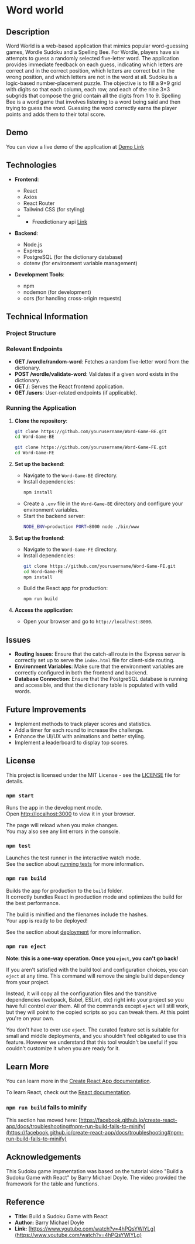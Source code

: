 # Word world

## Description
Word World is a web-based application that mimics popular word-guessing games, Wordle Sudoku and a Spelling Bee. For Wordle, players have six attempts to guess a randomly selected five-letter word. The application provides immediate feedback on each guess, indicating which letters are correct and in the correct position, which letters are correct but in the wrong position, and which letters are not in the word at all.
Sudoku is a logic-based number-placement puzzle. The objective is to fill a 9×9 grid with digits so that each column, each row, and each of the nine 3×3 subgrids that compose the grid contain all the digits from 1 to 9.
Spelling Bee is a word game that involves listening to a word being said and then trying to guess the word. Guessing the word correctly earns the player points and adds them to their total score.

## Demo
You can view a live demo of the application at [Demo Link](https://word-world-be.onrender.com/) 

## Technologies
- **Frontend**: 
  - React
  - Axios
  - React Router
  - Tailwind CSS (for styling)
  - - Freedictionary api [Link](https://dictionaryapi.dev/)
  
- **Backend**: 
  - Node.js
  - Express
  - PostgreSQL (for the dictionary database)
  - dotenv (for environment variable management)
  
- **Development Tools**:
  - npm
  - nodemon (for development)
  - cors (for handling cross-origin requests)

## Technical Information
### Project Structure


### Relevant Endpoints
- **GET /wordle/random-word**: Fetches a random five-letter word from the dictionary.
- **POST /wordle/validate-word**: Validates if a given word exists in the dictionary.
- **GET /**: Serves the React frontend application.
- **GET /users**: User-related endpoints (if applicable).

### Running the Application
1. **Clone the repository**:
   ```bash
   git clone https://github.com/yourusername/Word-Game-BE.git
   cd Word-Game-BE
   ```
   ```bash
   git clone https://github.com/yourusername/Word-Game-FE.git
   cd Word-Game-FE
   ```

2. **Set up the backend**:
   - Navigate to the `Word-Game-BE` directory.
   - Install dependencies:
     ```bash
     npm install
     ```
   - Create a `.env` file in the `Word-Game-BE` directory and configure your environment variables.
   - Start the backend server:
     ```bash
     NODE_ENV=production PORT=8000 node ./bin/www
     ```

3. **Set up the frontend**:
   - Navigate to the `Word-Game-FE` directory.
   - Install dependencies:
     ```bash
     git clone https://github.com/yourusername/Word-Game-FE.git
     cd Word-Game-FE
     npm install
     ```
   - Build the React app for production:
     ```bash
     npm run build
     ```

4. **Access the application**:
   - Open your browser and go to `http://localhost:8000`.

## Issues
- **Routing Issues**: Ensure that the catch-all route in the Express server is correctly set up to serve the `index.html` file for client-side routing.
- **Environment Variables**: Make sure that the environment variables are correctly configured in both the frontend and backend.
- **Database Connection**: Ensure that the PostgreSQL database is running and accessible, and that the dictionary table is populated with valid words.

## Future Improvements
- Implement methods to track player scores and statistics.
- Add a timer for each round to increase the challenge.
- Enhance the UI/UX with animations and better styling.
- Implement a leaderboard to display top scores.

## License
This project is licensed under the MIT License - see the [LICENSE](LICENSE) file for details.

### `npm start`

Runs the app in the development mode.\
Open [http://localhost:3000](http://localhost:3000) to view it in your browser.

The page will reload when you make changes.\
You may also see any lint errors in the console.

### `npm test`

Launches the test runner in the interactive watch mode.\
See the section about [running tests](https://facebook.github.io/create-react-app/docs/running-tests) for more information.

### `npm run build`

Builds the app for production to the `build` folder.\
It correctly bundles React in production mode and optimizes the build for the best performance.

The build is minified and the filenames include the hashes.\
Your app is ready to be deployed!

See the section about [deployment](https://facebook.github.io/create-react-app/docs/deployment) for more information.

### `npm run eject`

**Note: this is a one-way operation. Once you `eject`, you can't go back!**

If you aren't satisfied with the build tool and configuration choices, you can `eject` at any time. This command will remove the single build dependency from your project.

Instead, it will copy all the configuration files and the transitive dependencies (webpack, Babel, ESLint, etc) right into your project so you have full control over them. All of the commands except `eject` will still work, but they will point to the copied scripts so you can tweak them. At this point you're on your own.

You don't have to ever use `eject`. The curated feature set is suitable for small and middle deployments, and you shouldn't feel obligated to use this feature. However we understand that this tool wouldn't be useful if you couldn't customize it when you are ready for it.

## Learn More

You can learn more in the [Create React App documentation](https://facebook.github.io/create-react-app/docs/getting-started).

To learn React, check out the [React documentation](https://reactjs.org/).



### `npm run build` fails to minify

This section has moved here: [https://facebook.github.io/create-react-app/docs/troubleshooting#npm-run-build-fails-to-minify](https://facebook.github.io/create-react-app/docs/troubleshooting#npm-run-build-fails-to-minify)

## Acknowledgements
This Sudoku game impmentation was based on the tutorial video "Build a Sudoku Game with React" by Barry Michael Doyle. The video provided the framework for the table and functions. 

## Reference 
- **Title:** Build a Sudoku Game with React
- **Author:** Barry Michael Doyle
- **Link:** [https://www.youtube.com/watch?v=4hPQsYWlYLg](https://www.youtube.com/watch?v=4hPQsYWlYLg)
